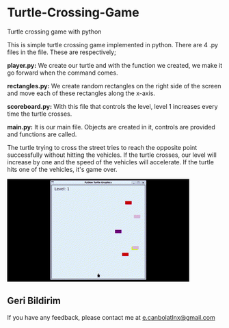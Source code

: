 # Turtle-Crossing-Game
 Turtle crossing game with python

This is simple turtle crossing game implemented in python. There are 4 .py files in the file. These are respectively;   

**player.py:** We create our turtle and with the function we created, we make it go forward when the command comes.  

**rectangles.py:** We create random rectangles on the right side of the screen and move each of these rectangles along the x-axis.   

**scoreboard.py:** With this file that controls the level, level 1 increases every time the turtle crosses.  

**main.py:**  It is our main file. Objects are created in it, controls are provided and functions are called.    

The turtle trying to cross the street tries to reach the opposite point successfully without hitting the vehicles. If the turtle crosses, our level will increase by one and the speed of the vehicles will accelerate. If the turtle hits one of the vehicles, it's game over.

![turtle_crossing_game](https://github.com/efecnblt/Turtle-Crossing-Game/blob/main/turtle_crossing_game.gif?raw=true)

## Geri Bildirim

If you have any feedback, please contact me at e.canbolatlnx@gmail.com
